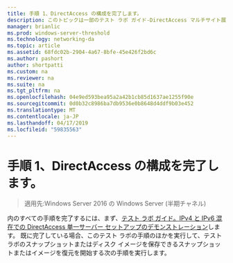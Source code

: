 ```yaml
---
title: 手順 1、DirectAccess の構成を完了します。
description: このトピックは一部のテスト ラボ ガイド-DirectAccess マルチサイト展開の Windows Server 2016 のデモンストレーション
manager: brianlic
ms.prod: windows-server-threshold
ms.technology: networking-da
ms.topic: article
ms.assetid: 68fdc02b-2904-4a67-8bfe-45e426f2bd6c
ms.author: pashort
author: shortpatti
ms.custom: na
ms.reviewer: na
ms.suite: na
ms.tgt_pltfrm: na
ms.openlocfilehash: 04e9ed593bea95a2a42b1cb85d1637ae1255f90e
ms.sourcegitcommit: 0d0b32c8986ba7db9536e0b8648d4ddf9b03e452
ms.translationtype: MT
ms.contentlocale: ja-JP
ms.lasthandoff: 04/17/2019
ms.locfileid: "59835563"
---
```

# <a name="step-1-complete-the-directaccess-configuration"></a>手順 1、DirectAccess の構成を完了します。

>適用先:Windows Server 2016 の Windows Server (半期チャネル)

内のすべての手順を完了するには、まず、[テスト ラボ ガイド。IPv4 と IPv6 混在での DirectAccess 単一サーバー セットアップのデモンストレーション](https://go.microsoft.com/fwlink/p/?LinkId=237004)します。 既に完了している場合、このテスト ラボの手順のほかを実行して、テスト ラボのスナップショットまたはディスク イメージを保存できるスナップショットまたはイメージを復元を開始する次の手順を実行します。 
